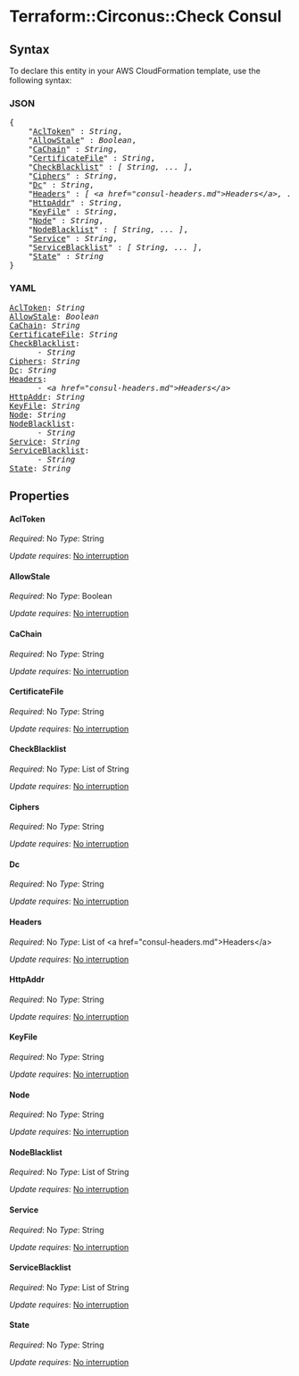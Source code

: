 # Terraform::Circonus::Check Consul

## Syntax

To declare this entity in your AWS CloudFormation template, use the following syntax:

### JSON

<pre>
{
    "<a href="#acltoken" title="AclToken">AclToken</a>" : <i>String</i>,
    "<a href="#allowstale" title="AllowStale">AllowStale</a>" : <i>Boolean</i>,
    "<a href="#cachain" title="CaChain">CaChain</a>" : <i>String</i>,
    "<a href="#certificatefile" title="CertificateFile">CertificateFile</a>" : <i>String</i>,
    "<a href="#checkblacklist" title="CheckBlacklist">CheckBlacklist</a>" : <i>[ String, ... ]</i>,
    "<a href="#ciphers" title="Ciphers">Ciphers</a>" : <i>String</i>,
    "<a href="#dc" title="Dc">Dc</a>" : <i>String</i>,
    "<a href="#headers" title="Headers">Headers</a>" : <i>[ &lt;a href=&#34;consul-headers.md&#34;&gt;Headers&lt;/a&gt;, ... ]</i>,
    "<a href="#httpaddr" title="HttpAddr">HttpAddr</a>" : <i>String</i>,
    "<a href="#keyfile" title="KeyFile">KeyFile</a>" : <i>String</i>,
    "<a href="#node" title="Node">Node</a>" : <i>String</i>,
    "<a href="#nodeblacklist" title="NodeBlacklist">NodeBlacklist</a>" : <i>[ String, ... ]</i>,
    "<a href="#service" title="Service">Service</a>" : <i>String</i>,
    "<a href="#serviceblacklist" title="ServiceBlacklist">ServiceBlacklist</a>" : <i>[ String, ... ]</i>,
    "<a href="#state" title="State">State</a>" : <i>String</i>
}
</pre>

### YAML

<pre>
<a href="#acltoken" title="AclToken">AclToken</a>: <i>String</i>
<a href="#allowstale" title="AllowStale">AllowStale</a>: <i>Boolean</i>
<a href="#cachain" title="CaChain">CaChain</a>: <i>String</i>
<a href="#certificatefile" title="CertificateFile">CertificateFile</a>: <i>String</i>
<a href="#checkblacklist" title="CheckBlacklist">CheckBlacklist</a>: <i>
      - String</i>
<a href="#ciphers" title="Ciphers">Ciphers</a>: <i>String</i>
<a href="#dc" title="Dc">Dc</a>: <i>String</i>
<a href="#headers" title="Headers">Headers</a>: <i>
      - &lt;a href=&#34;consul-headers.md&#34;&gt;Headers&lt;/a&gt;</i>
<a href="#httpaddr" title="HttpAddr">HttpAddr</a>: <i>String</i>
<a href="#keyfile" title="KeyFile">KeyFile</a>: <i>String</i>
<a href="#node" title="Node">Node</a>: <i>String</i>
<a href="#nodeblacklist" title="NodeBlacklist">NodeBlacklist</a>: <i>
      - String</i>
<a href="#service" title="Service">Service</a>: <i>String</i>
<a href="#serviceblacklist" title="ServiceBlacklist">ServiceBlacklist</a>: <i>
      - String</i>
<a href="#state" title="State">State</a>: <i>String</i>
</pre>

## Properties

#### AclToken

_Required_: No
_Type_: String

_Update requires_: [No interruption](https://docs.aws.amazon.com/AWSCloudFormation/latest/UserGuide/using-cfn-updating-stacks-update-behaviors.html#update-no-interrupt)

#### AllowStale

_Required_: No
_Type_: Boolean

_Update requires_: [No interruption](https://docs.aws.amazon.com/AWSCloudFormation/latest/UserGuide/using-cfn-updating-stacks-update-behaviors.html#update-no-interrupt)

#### CaChain

_Required_: No
_Type_: String

_Update requires_: [No interruption](https://docs.aws.amazon.com/AWSCloudFormation/latest/UserGuide/using-cfn-updating-stacks-update-behaviors.html#update-no-interrupt)

#### CertificateFile

_Required_: No
_Type_: String

_Update requires_: [No interruption](https://docs.aws.amazon.com/AWSCloudFormation/latest/UserGuide/using-cfn-updating-stacks-update-behaviors.html#update-no-interrupt)

#### CheckBlacklist

_Required_: No
_Type_: List of String

_Update requires_: [No interruption](https://docs.aws.amazon.com/AWSCloudFormation/latest/UserGuide/using-cfn-updating-stacks-update-behaviors.html#update-no-interrupt)

#### Ciphers

_Required_: No
_Type_: String

_Update requires_: [No interruption](https://docs.aws.amazon.com/AWSCloudFormation/latest/UserGuide/using-cfn-updating-stacks-update-behaviors.html#update-no-interrupt)

#### Dc

_Required_: No
_Type_: String

_Update requires_: [No interruption](https://docs.aws.amazon.com/AWSCloudFormation/latest/UserGuide/using-cfn-updating-stacks-update-behaviors.html#update-no-interrupt)

#### Headers

_Required_: No
_Type_: List of &lt;a href=&#34;consul-headers.md&#34;&gt;Headers&lt;/a&gt;

_Update requires_: [No interruption](https://docs.aws.amazon.com/AWSCloudFormation/latest/UserGuide/using-cfn-updating-stacks-update-behaviors.html#update-no-interrupt)

#### HttpAddr

_Required_: No
_Type_: String

_Update requires_: [No interruption](https://docs.aws.amazon.com/AWSCloudFormation/latest/UserGuide/using-cfn-updating-stacks-update-behaviors.html#update-no-interrupt)

#### KeyFile

_Required_: No
_Type_: String

_Update requires_: [No interruption](https://docs.aws.amazon.com/AWSCloudFormation/latest/UserGuide/using-cfn-updating-stacks-update-behaviors.html#update-no-interrupt)

#### Node

_Required_: No
_Type_: String

_Update requires_: [No interruption](https://docs.aws.amazon.com/AWSCloudFormation/latest/UserGuide/using-cfn-updating-stacks-update-behaviors.html#update-no-interrupt)

#### NodeBlacklist

_Required_: No
_Type_: List of String

_Update requires_: [No interruption](https://docs.aws.amazon.com/AWSCloudFormation/latest/UserGuide/using-cfn-updating-stacks-update-behaviors.html#update-no-interrupt)

#### Service

_Required_: No
_Type_: String

_Update requires_: [No interruption](https://docs.aws.amazon.com/AWSCloudFormation/latest/UserGuide/using-cfn-updating-stacks-update-behaviors.html#update-no-interrupt)

#### ServiceBlacklist

_Required_: No
_Type_: List of String

_Update requires_: [No interruption](https://docs.aws.amazon.com/AWSCloudFormation/latest/UserGuide/using-cfn-updating-stacks-update-behaviors.html#update-no-interrupt)

#### State

_Required_: No
_Type_: String

_Update requires_: [No interruption](https://docs.aws.amazon.com/AWSCloudFormation/latest/UserGuide/using-cfn-updating-stacks-update-behaviors.html#update-no-interrupt)

